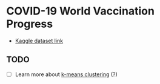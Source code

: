 # COVID-19 World Vaccination Progress

- [Kaggle dataset link](https://www.kaggle.com/gpreda/covid-world-vaccination-progress)

## TODO

- [ ] Learn more about [k-means clustering](https://en.wikipedia.org/wiki/K-means_clustering) (?)
